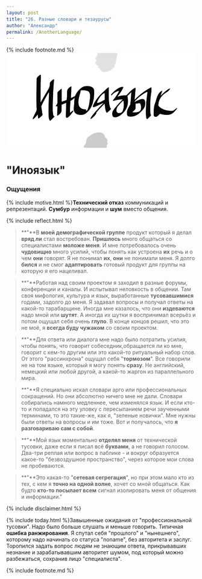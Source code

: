 ```yaml
---
layout: post
title: "26. Разные словари и тезаурусы"
author: "Александр"
permalink: /AnotherLanguage/
---
```

{% include footnote.md %}
<a href="cards"/>!["Я-Они говорим на разных языках"](/_img/26.svg)</a>
# "Иноязык"

### Ощущения
{% include motive.html %}**Технический отказ** коммуникаций и репрезентаций. **Сумбур** информации и **шум** вместо общения.

{% include reflect.html %}
>**"**В **моей демографической группе** продукт который я делал **вряд ли** стал востребован. **Пришлось** много общаться со специалистами **моложе меня**. И мне потребовалось очень **чудовищно** много усилий, чтобы понять как устроена **их** речь и о чем **они** говорят. Я не понимал **их**, **они** не понимали меня. Я долго **бился** и не смог **адаптировать** готовый продукт для группы на которую я его нацеливал. 

>**"**Работая над своим проектом я заходил в разные форумы, конференции и каналы. И испытывал неловкость в общении. Там своя мифология, культура и язык, выработанные **тусовавшимися** годами, задолго до меня. Я задавал вопросы и получал ответы на какой-то тарабарщине. Иногда мне казалось, что они **издеваются** надо мной или **шутят**. А иногда их шутки я воспринимал всерьёз и потом ощущал себя очень **глупо**. В конце концов решил, что это не моё, я **всегда буду чужаком** со своим проектом. 

>**"**Для ответа или диалога мне надо было потратить усилия, чтобы понять, что говорит собеседник,обращается ли ко мне, говорит с кем-то другим или это какой-то ритуальный набор слов.  От этого "рассинхрона" ощущал себя "**тормозом**". Все говорили не на том языке, который я могу понять **сразу**. Не английский, немецкий или любой другой, а какой-то жаргон из параллельного мира. 

>**"**Я специально искал словари арго или профессиональных сокращений. Но они абсолютно ничего мне не дали. Словари собирались намного медленнее, чем изменялся язык. И если кто-то и попадался на эту уловку с пересыпанием речи заученными терминами, то это такие-же, как я, "зеленые новички". Мне нужны были ответы на вопросы и им тоже. Вот и получалось, что **я разговариваю сам с собой**. 

>**"**Мой язык моментально **отделял меня** от технической тусовки, даже если я писал всё **буквами**, а не говорил голосом. Два-три реплая или вопрос в паблике - и вокруг образуется какое-то "безвоздушное пространство", через которое мои слова не пробиваются. 

>**"**Это какая-то "**сетевая сегрегация**", но при этом мало кто из тех, с кем я **точно на одной волне**, хочет со мной общаться. Как будто **кто-то посылает всем** сигнал изолировать меня от общения и информации."

{% include disclaimer.html %}

{% include today.html %}Завышенные ожидания от "профессиональной тусовки". Надо было больше слушать и меньше говорить. Типичная **ошибка ранжирования**. Я спутал себя "прошлого" и "нынешнего", которому  надо начинать со статуса "noname", без авторитета и заслуг. Торопился задать вопрос людям не знающим ответа, прикрывавших незнание и зарабатывавшим авторитет шумом, под который можно разбежаться, сохранив лицо "специалиста". 

{% include footnote.md %}
